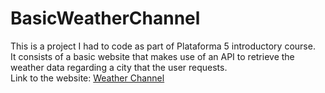 # BasicWeatherChannel
This is a project I had to code as part of Plataforma 5 introductory course.<br/>
It consists of a basic website that makes use of an API to retrieve the weather data regarding a city that the user requests. <br/>
Link to the website: [Weather Channel](https://spontaneous-dasik-191587.netlify.app)
